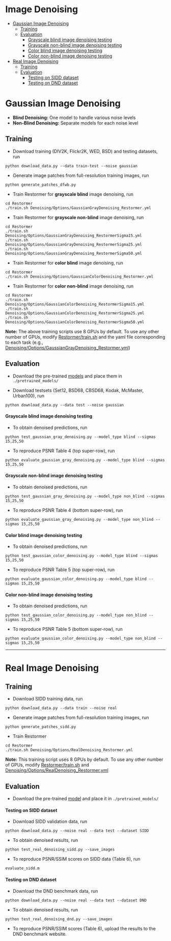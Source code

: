 # Image Denoising
- [Gaussian Image Denoising](#gaussian-image-denoising)
  * [Training](#training)
  * [Evaluation](#evaluation)
      - [Grayscale blind image denoising testing](#grayscale-blind-image-denoising-testing)
      - [Grayscale non-blind image denoising testing](#grayscale-non-blind-image-denoising-testing)
      - [Color blind image denoising testing](#color-blind-image-denoising-testing)
      - [Color non-blind image denoising testing](#color-non-blind-image-denoising-testing)
- [Real Image Denoising](#real-image-denoising)
  * [Training](#training-1)
  * [Evaluation](#evaluation-1)
      - [Testing on SIDD dataset](#testing-on-sidd-dataset)
      - [Testing on DND dataset](#testing-on-dnd-dataset)

# Gaussian Image Denoising

- **Blind Denoising:** One model to handle various noise levels
- **Non-Blind Denoising:** Separate models for each noise level

## Training

- Download training (DIV2K, Flickr2K, WED, BSD) and testing datasets, run
```
python download_data.py --data train-test --noise gaussian
```

- Generate image patches from full-resolution training images, run
```
python generate_patches_dfwb.py 
```

- Train Restormer for **grayscale blind** image denoising, run
```
cd Restormer
./train.sh Denoising/Options/GaussianGrayDenoising_Restormer.yml
```

- Train Restormer for **grayscale non-blind** image denoising, run
```
cd Restormer
./train.sh Denoising/Options/GaussianGrayDenoising_RestormerSigma15.yml
./train.sh Denoising/Options/GaussianGrayDenoising_RestormerSigma25.yml
./train.sh Denoising/Options/GaussianGrayDenoising_RestormerSigma50.yml
```

- Train Restormer for **color blind** image denoising, run
```
cd Restormer
./train.sh Denoising/Options/GaussianColorDenoising_Restormer.yml
```

- Train Restormer for **color non-blind** image denoising, run
```
cd Restormer
./train.sh Denoising/Options/GaussianColorDenoising_RestormerSigma15.yml
./train.sh Denoising/Options/GaussianColorDenoising_RestormerSigma25.yml
./train.sh Denoising/Options/GaussianColorDenoising_RestormerSigma50.yml
```

**Note:** The above training scripts use 8 GPUs by default. To use any other number of GPUs, modify [Restormer/train.sh](../train.sh) and the yaml file corresponding to each task (e.g., [Denoising/Options/GaussianGrayDenoising_Restormer.yml](Options/GaussianGrayDenoising_Restormer.yml))

## Evaluation

- Download the pre-trained [models](https://drive.google.com/drive/folders/1Qwsjyny54RZWa7zC4Apg7exixLBo4uF0?usp=sharing) and place them in `./pretrained_models/`

- Download testsets (Set12, BSD68, CBSD68, Kodak, McMaster, Urban100), run 
```
python download_data.py --data test --noise gaussian
```

#### Grayscale blind image denoising testing

- To obtain denoised predictions, run
```
python test_gaussian_gray_denoising.py --model_type blind --sigmas 15,25,50
```

- To reproduce PSNR Table 4 (top super-row), run
```
python evaluate_gaussian_gray_denoising.py --model_type blind --sigmas 15,25,50
```

#### Grayscale non-blind image denoising testing

- To obtain denoised predictions, run
```
python test_gaussian_gray_denoising.py --model_type non_blind --sigmas 15,25,50
```

- To reproduce PSNR Table 4 (bottom super-row), run
```
python evaluate_gaussian_gray_denoising.py --model_type non_blind --sigmas 15,25,50
```

#### Color blind image denoising testing

- To obtain denoised predictions, run
```
python test_gaussian_color_denoising.py --model_type blind --sigmas 15,25,50
```

- To reproduce PSNR Table 5 (top super-row), run
```
python evaluate_gaussian_color_denoising.py --model_type blind --sigmas 15,25,50
```

#### Color non-blind image denoising testing

- To obtain denoised predictions, run
```
python test_gaussian_color_denoising.py --model_type non_blind --sigmas 15,25,50
```

- To reproduce PSNR Table 5 (bottom super-row), run
```
python evaluate_gaussian_color_denoising.py --model_type non_blind --sigmas 15,25,50
```

<hr />

# Real Image Denoising

## Training

- Download SIDD training data, run
```
python download_data.py --data train --noise real
```

- Generate image patches from full-resolution training images, run
```
python generate_patches_sidd.py 
```

- Train Restormer
```
cd Restormer
./train.sh Denoising/Options/RealDenoising_Restormer.yml
```

**Note:** This training script uses 8 GPUs by default. To use any other number of GPUs, modify [Restormer/train.sh](../train.sh) and [Denoising/Options/RealDenoising_Restormer.yml](Options/RealDenoising_Restormer.yml)

## Evaluation

- Download the pre-trained [model](https://drive.google.com/file/d/1FF_4NTboTWQ7sHCq4xhyLZsSl0U0JfjH/view?usp=sharing) and place it in `./pretrained_models/`

#### Testing on SIDD dataset

- Download SIDD validation data, run 
```
python download_data.py --noise real --data test --dataset SIDD
```

- To obtain denoised results, run
```
python test_real_denoising_sidd.py --save_images
```

- To reproduce PSNR/SSIM scores on SIDD data (Table 6), run
```
evaluate_sidd.m
```

#### Testing on DND dataset

- Download the DND benchmark data, run 
```
python download_data.py --noise real --data test --dataset DND
```

- To obtain denoised results, run
```
python test_real_denoising_dnd.py --save_images
```

- To reproduce PSNR/SSIM scores (Table 6), upload the results to the DND benchmark website.

